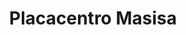 ---
title: "Placacentro Masisa"
url: /caracas/placacentro-masisa-1-a-avenida-de-catia/
shop: Baustoffe
---
